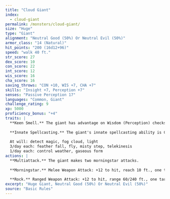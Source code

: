 ```yaml
---
title: "Cloud Giant"
index:
  - cloud-giant
permalink: /monsters/cloud-giant/
size: "Huge"
type: "Giant"
alignment: "Neutral Good (50%) Or Neutral Evil (50%)"
armor_class: "14 (Natural)"
hit_points: "200 (16d12+96)"
speed: "walk 40 ft."
str_score: 27
dex_score: 10
con_score: 22
int_score: 12
wis_score: 16
cha_score: 16
saving_throws: "CON +10, WIS +7, CHA +7"
skills: "Insight +7, Perception +7"
senses: "Passive Perception 17"
languages: "Common, Giant"
challenge_rating: 9
xp: 5000
proficiency_bonus: "+4"
traits: |
  **Keen Smell.** The giant has advantage on Wisdom (Perception) checks that rely on smell.
  
  **Innate Spellcasting.** The giant's innate spellcasting ability is Charisma. It can innately cast the following spells, requiring no material components:
  
  At will: detect magic, fog cloud, light
  3/day each: feather fall, fly, misty step, telekinesis
  1/day each: control weather, gaseous form
actions: |
  **Multiattack.** The giant makes two morningstar attacks.
  
  **Morningstar.** Melee Weapon Attack: +12 to hit, reach 10 ft., one target. Hit: 21 (3d8 + 8) piercing damage.
  
  **Rock.** Ranged Weapon Attack: +12 to hit, range 60/240 ft., one target. Hit: 30 (4d10 + 8) bludgeoning damage.
excerpt: "Huge Giant, Neutral Good (50%) Or Neutral Evil (50%)"
source: "Basic Rules"
---
```

